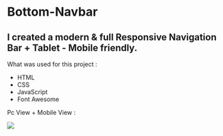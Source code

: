# Bottom-Navbar

<h2>I created a modern & full Responsive Navigation Bar + Tablet - Mobile friendly.</h2>


What was used for this project  :
- HTML
- CSS
- JavaScript
- Font Awesome

Pc View + Mobile View :

<img src="https://imgur.com/lAHuBBZ">



